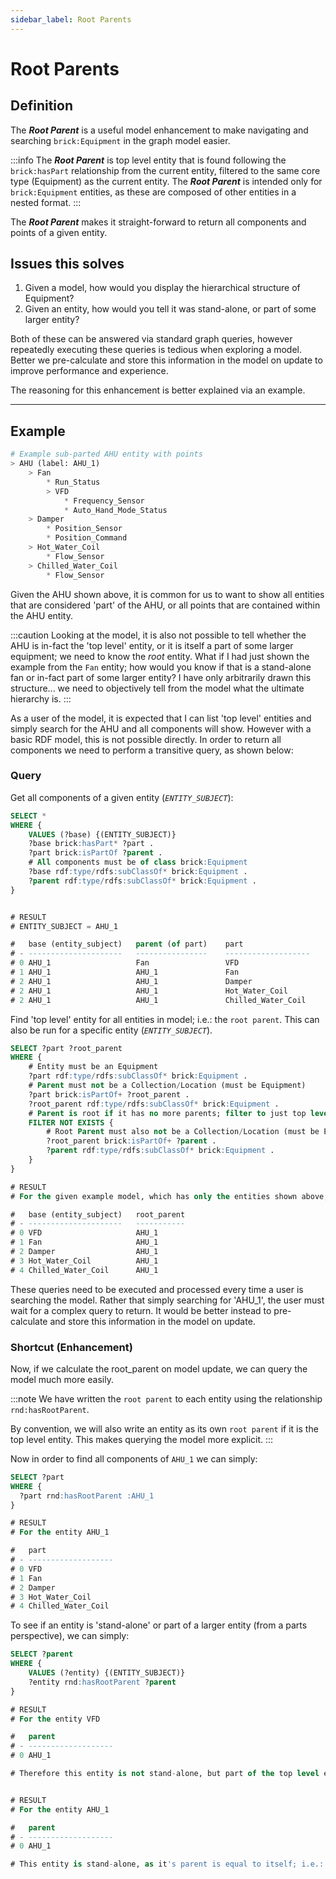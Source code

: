 ```yaml
---
sidebar_label: Root Parents
---
```


# Root Parents
## Definition

The ***Root Parent*** is a useful model enhancement to make navigating and searching `brick:Equipment` in the graph model easier.

:::info
The ***Root Parent*** is top level entity that is found following the `brick:hasPart` relationship from the current entity, filtered to the same core type (Equipment) as the current entity. The ***Root Parent*** is intended only for `brick:Equipment` entities, as these are composed of other entities in a nested format.
:::

The ***Root Parent*** makes it straight-forward to return all components and points of a given entity.

## Issues this solves
1. Given a model, how would you display the hierarchical structure of Equipment?
2. Given an entity, how would you tell it was stand-alone, or part of some larger entity?

Both of these can be answered via standard graph queries, however repeatedly executing these queries is tedious when exploring a model. Better we pre-calculate and store this information in the model on update to improve performance and experience.

The reasoning for this enhancement is better explained via an example.

---

## Example

``` python
# Example sub-parted AHU entity with points
> AHU (label: AHU_1)
    > Fan
        * Run_Status
        > VFD
            * Frequency_Sensor
            * Auto_Hand_Mode_Status
    > Damper
        * Position_Sensor
        * Position_Command
    > Hot_Water_Coil
        * Flow_Sensor
    > Chilled_Water_Coil
        * Flow_Sensor
```

Given the AHU shown above, it is common for us to want to show all entities that are considered 'part' of the AHU, or all points that are contained within the AHU entity.

:::caution
Looking at the model, it is also not possible to tell whether the AHU is in-fact the 'top level' entity, or it is itself a part of some larger equipment; we need to know the *root* entity. What if I had just shown the example from the `Fan` entity; how would you know if that is a stand-alone fan or in-fact part of some larger entity? I have only arbitrarily drawn this structure... we need to objectively tell from the model what the ultimate hierarchy is.
:::

As a user of the model, it is expected that I can list 'top level' entities and simply search for the AHU and all components will show. However with a basic RDF model, this is not possible directly. In order to return all components we need to perform a transitive query, as shown below:


### Query

Get all components of a given entity (*`ENTITY_SUBJECT`*):
``` sql
SELECT *
WHERE {
    VALUES (?base) {(ENTITY_SUBJECT)}
    ?base brick:hasPart* ?part .
    ?part brick:isPartOf ?parent .
    # All components must be of class brick:Equipment
    ?base rdf:type/rdfs:subClassOf* brick:Equipment .
    ?parent rdf:type/rdfs:subClassOf* brick:Equipment .
}


# RESULT
# ENTITY_SUBJECT = AHU_1

#   base (entity_subject)	parent (of part)	part
# - ---------------------   ----------------    -------------------
# 0	AHU_1	                Fan	                VFD
# 1	AHU_1	                AHU_1	            Fan
# 2	AHU_1	                AHU_1	            Damper
# 2	AHU_1	                AHU_1	            Hot_Water_Coil
# 2	AHU_1	                AHU_1	            Chilled_Water_Coil

```

Find 'top level' entity for all entities in model; i.e.: the `root parent`. This can also be run for a specific entity (*`ENTITY_SUBJECT`*).
``` sql
SELECT ?part ?root_parent
WHERE {
    # Entity must be an Equipment
  	?part rdf:type/rdfs:subClassOf* brick:Equipment .
    # Parent must not be a Collection/Location (must be Equipment)
    ?part brick:isPartOf+ ?root_parent .
  	?root_parent rdf:type/rdfs:subClassOf* brick:Equipment .
    # Parent is root if it has no more parents; filter to just top level entities
    FILTER NOT EXISTS {
        # Root Parent must also not be a Collection/Location (must be Equipment)
        ?root_parent brick:isPartOf+ ?parent .
        ?parent rdf:type/rdfs:subClassOf* brick:Equipment .
    }
}

# RESULT
# For the given example model, which has only the entities shown above, show root parent for each entity.

#   base (entity_subject)	root_parent
# - ---------------------   -----------
# 0 VFD                     AHU_1
# 1 Fan                     AHU_1
# 2 Damper                  AHU_1
# 3 Hot_Water_Coil          AHU_1
# 4 Chilled_Water_Coil      AHU_1
```
These queries need to be executed and processed every time a user is searching the model. Rather that simply searching for 'AHU_1', the user must wait for a complex query to return. It would be better instead to pre-calculate and store this information in the model on update.

### Shortcut (Enhancement)
Now, if we calculate the root_parent on model update, we can query the model much more easily.

:::note
We have written the `root parent` to each entity using the relationship `rnd:hasRootParent`.

By convention, we will also write an entity as its own `root parent` if it is the top level entity. This makes querying the model more explicit.
:::

Now in order to find all components of `AHU_1` we can simply:

``` sql
SELECT ?part
WHERE {
  ?part rnd:hasRootParent :AHU_1
}

# RESULT
# For the entity AHU_1

#   part
# - -------------------
# 0 VFD                     
# 1 Fan                     
# 2 Damper                  
# 3 Hot_Water_Coil          
# 4 Chilled_Water_Coil 
```

To see if an entity is 'stand-alone' or part of a larger entity (from a parts perspective), we can simply:
``` sql
SELECT ?parent
WHERE {
    VALUES (?entity) {(ENTITY_SUBJECT)}
    ?entity rnd:hasRootParent ?parent
}

# RESULT
# For the entity VFD

#   parent
# - -------------------
# 0 AHU_1                  

# Therefore this entity is not stand-alone, but part of the top level entitiy AHU_1


# RESULT
# For the entity AHU_1

#   parent
# - -------------------
# 0 AHU_1                  

# This entity is stand-alone, as it's parent is equal to itself; i.e.: it is the top-level
```